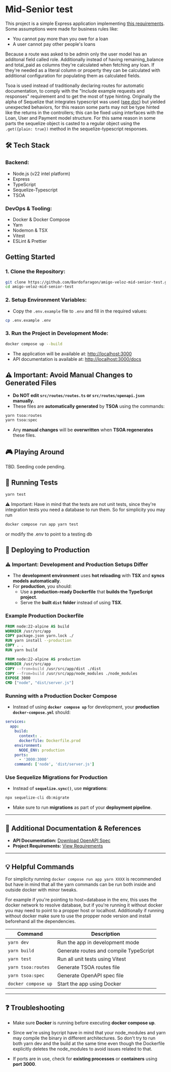 # Mid-Senior test
This project is a simple Express application implementing [this requirements](requirements.md). Some assumptions were made for business rules like: 
- You cannot pay more than you owe for a loan
- A user cannot pay other people's loans

Because a route was asked to be admin only the user model has an additonal field called role.
Additionally instead of having remaining_balance and total_paid  as columns they're calculated when fetching any loan. If they're needed as a literal column or property they can be calculated with additional configuration for populating them as calculated fields.

Tsoa is used instead of traditionally declaring routes for automatic documentation, to comply with the "Include example requests and responses" requirement and to get the most of type hinting. Originally the alpha of Sequelize that integrates typescript was used ([see doc](https://sequelize.org/docs/v7/getting-started/)) but yielded unexpected behaviors, for this reason some parts may not be type hinted like the returns in the controllers; this can be fixed using interfaces with the Loan, User and Payment model structure. For this same reason in some parts the sequelize object is casted to a regular object using the ```.get({plain: true})``` method in the sequelize-typescript responses. 
## 🛠️ Tech Stack

### Backend:

- Node.js (v22 intel platform)
- Express
- TypeScript
- Sequelize-Typescript
- TSOA

### DevOps & Tooling:

- Docker & Docker Compose
- Yarn
- Nodemon & TSX
- Vitest
- ESLint & Prettier


## Getting Started

### 1. Clone the Repository:

```bash
git clone https://github.com/Bardofaragon/amigo-veloz-mid-senior-test.git
cd amigo-veloz-mid-senior-test
```

### 2. Setup Environment Variables:

- Copy the `.env.example` file to `.env` and fill in the required values:

```bash
cp .env.example .env
```

### 3. Run the Project in Development Mode:

```bash
docker compose up --build
```

- The application will be available at: [http://localhost:3000](http://localhost:3000)
- API documentation is available at: [http://localhost:3000/docs](http://localhost:3000/api/docs)


## ⚠️ Important: Avoid Manual Changes to Generated Files

- **Do NOT edit `src/routes/routes.ts` or `src/routes/openapi.json` manually.**
- These files are **automatically generated** by **TSOA** using the commands:

```bash
yarn tsoa:routes
yarn tsoa:spec
```

- Any **manual changes** will be **overwritten** when **TSOA regenerates** these files.


## 🎮 Playing Around
TBD. Seeding code pending.


## 🧪 Running Tests

```bash
yarn test
```

⚠️ Important: Have in mind that the tests are not unit tests, since they're integration tests you need a database to run them. So for simplicity you may run 
```bash
docker compose run app yarn test
```
or modify the .env to point to a testing db

## 🚀 Deploying to Production

### ⚠️ Important: Development and Production Setups Differ

- The **development environment** uses **hot reloading** with **TSX** and **syncs models automatically**.
- For **production**, you should:
  - Use a **production-ready Dockerfile** that **builds the TypeScript project**.
  - Serve the **built `dist` folder** instead of using **TSX**.

### Example Production Dockerfile

```Dockerfile
FROM node:22-alpine AS build
WORKDIR /usr/src/app
COPY package.json yarn.lock ./
RUN yarn install --production
COPY . .
RUN yarn build

FROM node:22-alpine AS production
WORKDIR /usr/src/app
COPY --from=build /usr/src/app/dist ./dist
COPY --from=build /usr/src/app/node_modules ./node_modules
EXPOSE 3000
CMD ["node", "dist/server.js"]
```

### Running with a Production Docker Compose

- Instead of using **`docker compose up`** for development, your **production `docker-compose.yml`** should:

```yaml
services:
  app:
    build:
      context: .
      dockerfile: Dockerfile.prod
    environment:
      NODE_ENV: production
    ports:
      - '3000:3000'
    command: ['node', 'dist/server.js']
```

### Use Sequelize Migrations for Production

- Instead of **`sequelize.sync()`**, use **migrations**:

```bash
npx sequelize-cli db:migrate
```

- Make sure to run **migrations** as part of your **deployment pipeline**.

---

## 📄 Additional Documentation & References

- **API Documentation:** [Download OpenAPI Spec](openapi.json)
- **Project Requirements:** [View Requirements](requirements.md)

---

## 💡 Helpful Commands
For simplicity running ```docker compose run app yarn XXXX``` is recommended but have in mind that all the yarn commands can be run both inside and outside docker with minor tweaks.

 For example if you're pointing to host=database in the env, this uses the docker network to resolve database, but if you're running it without docker you may need to point to a propper host or localhost. Additionally if running without docker make sure to use the propper node version and install beforehand all the dependencies.

| Command             | Description                            |
| ------------------- | -------------------------------------- |
| `yarn dev`          | Run the app in development mode        |
| `yarn build`        | Generate routes and compile TypeScript |
| `yarn test`         | Run all unit tests using Vitest        |
| `yarn tsoa:routes`  | Generate TSOA routes file              |
| `yarn tsoa:spec`    | Generate OpenAPI spec file             |
| `docker compose up` | Start the app using Docker             |

---

## ❓ Troubleshooting

- Make sure **Docker** is running before executing **docker compose up**.

- Since we're using bycript have in mind that your node_modules and yarn may compile the binary in different architectures. So don't try to run both yarn dev and the build at the same time even though the Dockerfile explicitly deletes the node_modules to avoid issues related to that. 
- If ports are in use, check for **existing processes** or **containers** using **port 3000**.
